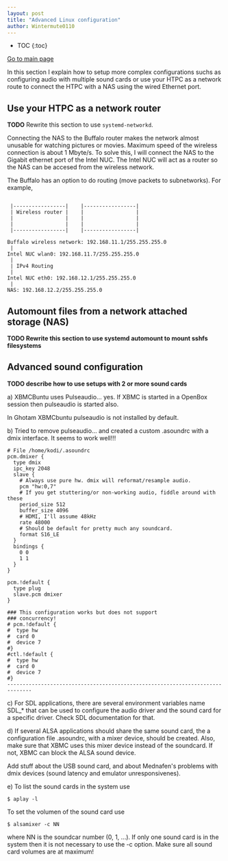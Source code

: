 ```yaml
---
layout: post
title: "Advanced Linux configuration"
author: Wintermute0110
---
```


- TOC
{:toc}

[Go to main page](../)

In this section I explain how to setup more complex configurations suchs as configuring audio with multiple sound cards or use your HTPC as a network route to connect the HTPC with a NAS using the wired Ethernet port.

## Use your HTPC as a network router

**TODO** Rewrite this section to use `systemd-networkd`.


Connecting the NAS to the Buffalo router makes the network almost unusable for watching pictures or movies. Maximum speed of the wireless connection is about 1 Mbyte/s. To solve this, I will connect the NAS to the Gigabit ethernet port of the Intel NUC. The Intel NUC will act as a router so the NAS can be accesed from the wireless network.

The Buffalo has an option to do routing (move packets to subnetworks). For example,

```

 |-----------------|    |-----------------|
 | Wireless router |    |                 |
 |                 |    |                 |
 |                 |    |                 |
 |-----------------|    |-----------------|

Buffalo wireless network: 192.168.11.1/255.255.255.0
 |
Intel NUC wlan0: 192.168.11.7/255.255.255.0
 |
 | IPv4 Routing
 |
Intel NUC eth0: 192.168.12.1/255.255.255.0
 |
NAS: 192.168.12.2/255.255.255.0
```

## Automount files from a network attached storage (NAS)

**TODO Rewrite this section to use systemd automount to mount sshfs filesystems**

## Advanced sound configuration

**TODO describe how to use setups with 2 or more sound cards**

a) XBMCBuntu uses Pulseaudio... yes. If XBMC is started in a OpenBox session then pulseaudio is started also.

In Ghotam XBMCbuntu pulseaudio is not installed by default.

b) Tried to remove pulseaudio... and created a custom .asoundrc with a dmix interface. It seems to work well!!!

```
# File /home/kodi/.asoundrc
pcm.dmixer {
  type dmix
  ipc_key 2048
  slave {
    # Always use pure hw. dmix will reformat/resample audio.
    pcm "hw:0,7"
    # If you get stuttering/or non-working audio, fiddle around with these
    period_size 512
    buffer_size 4096
    # HDMI, I'll assume 48kHz
    rate 48000
    # Should be default for pretty much any soundcard.
    format S16_LE
  }
  bindings {
    0 0
    1 1
  }
}

pcm.!default {
  type plug
  slave.pcm dmixer
}

### This configuration works but does not support
### concurrency!
# pcm.!default {
#  type hw
#  card 0
#  device 7
#}
#ctl.!default {
#  type hw
#  card 0
#  device 7
#}
------------------------------------------------------------------------------
```

c) For SDL applications, there are several environment variables name SDL_* that can
be used to configure the audio driver and the sound card for a specific driver. Check
SDL documentation for that.

d) If several ALSA applications should share the same sound card, the a configuration file
.asoundrc, with a mixer device, should be created. Also, make sure that XBMC uses this
mixer device instead of the soundcard. If not, XBMC can block the ALSA sound device.

Add stuff about the USB sound card, and about Mednafen's problems with dmix devices
(sound latency and emulator unresponsivenes).

e) To list the sound cards in the system use

```
$ aplay -l
```

To set the volumen of the sound card use

```
$ alsamixer -c NN
```

where NN is the soundcar number (0, 1, ...). If only one sound card is in the system then it is not necessary to use the -c option. Make sure all sound card volumes are at maximum!
